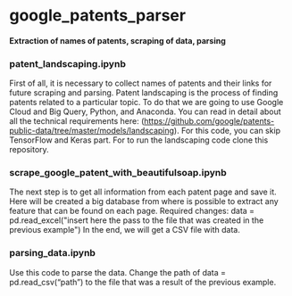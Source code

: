 # google_patents_parser
#### Extraction of names of patents, scraping of data, parsing

 ### patent_landscaping.ipynb
First of all, it is necessary to collect names of patents and their links for future scraping and parsing. Patent landscaping is the process of finding patents related to a particular topic. To do that we are going to use Google Cloud and Big Query, Python, and Anaconda. You can read in detail about all the technical requirements here: (https://github.com/google/patents-public-data/tree/master/models/landscaping). For this code, you can skip TensorFlow and Keras part. For to run the landscaping code clone this repository.
 ### scrape_google_patent_with_beautifulsoap.ipynb
The next step is to get all information from each patent page and save it. Here will be created a big database from where is possible to extract any feature that can be found on each page.  Required changes:
data = pd.read_excel("insert here the pass to the file that was created in the previous example")
In the end, we will get a CSV file with data.
###  parsing_data.ipynb
Use this code to parse the data. Change the path of data = pd.read_csv(“path”) to the file that was a result of the previous example. 
